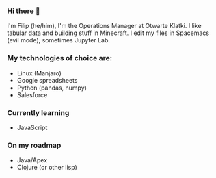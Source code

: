 ### Hi there 👋

I'm Filip (he/him), I'm the Operations Manager at Otwarte Klatki. I like tabular data and building stuff in Minecraft. 
I edit my files in Spacemacs (evil mode), sometimes Jupyter Lab.



### My technologies of choice are:

- Linux (Manjaro)
- Google spreadsheets
- Python (pandas, numpy)
- Salesforce

### Currently learning

- JavaScript

### On my roadmap

- Java/Apex
- Clojure (or other lisp)



<!--
**kuleje/kuleje** is a ✨ _special_ ✨ repository because its `README.md` (this file) appears on your GitHub profile.

<!-- Here are some ideas to get you started:

<!-- - 🔭 I’m currently working on ...
- 🌱 I’m currently learning ...
- 👯 I’m looking to collaborate on ...
- 🤔 I’m looking for help with ...
- 💬 Ask me about ...
- 📫 How to reach me: ...
- 😄 Pronouns: ...
- ⚡ Fun fact: ... 

